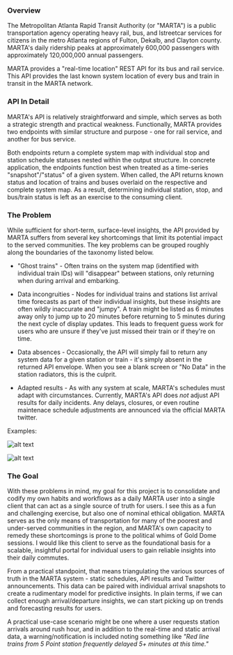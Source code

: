 ### Overview

The Metropolitan Atlanta Rapid Transit Authority (or "MARTA") is a public 
transportation agency operating heavy rail, bus, and lstreetcar services for citizens
in the metro Atlanta regions of Fulton, Dekalb, and Clayton county. MARTA's daily ridership 
peaks at approximately 600,000 passengers with approximately 120,000,000 annual passengers.

MARTA provides a "real-time location" REST API for its bus and rail service. This API provides
the last known system location of every bus and train in transit in the MARTA network.

### API In Detail

MARTA's API is relatively straightforward and simple, which serves as both a strategic strength
and practical weakness. Functionally, MARTA provides two endpoints with similar structure and
purpose - one for rail service, and another for bus service. 

Both endpoints return a complete system map with individual stop and station schedule statuses 
nested within the output structure. In concrete application, the endpoints function best when
treated as a time-series "snapshot"/"status" of a given system. When called, the API returns 
known status and location of trains and buses overlaid on the respective and complete system map.
As a result, determining individual station, stop, and bus/train status is left as an exercise to
the consuming client. 

### The Problem

While sufficient for short-term, surface-level insights, the API provided by MARTA suffers from
several key shortcomings that limit its potential impact to the served communities. The key 
problems can be grouped roughly along the boundaries of the taxonomy listed below.

* "Ghost trains" -  Often trains on the system map (identified with individual train IDs) will "disappear"
between stations, only returning when during arrival and embarking. 

* Data incongruities - Nodes for individual trains and stations list arrival time forecasts as
part of their individual insights, but these insights are often wildly inaccurate and "jumpy". 
 A train might be listed as 6 minutes away only to jump up to 20 minutes before returning to 
 5 minutes during the next cycle of display updates. This leads to frequent guess work for users 
 who are unsure if they've just missed their train or if they're on time.
 
 * Data absences - Occasionally, the API will simply fail to return any system data for a given station
 or train - it's simply absent in the returned API envelope. When you see a blank screen or "No Data" in
 the station radiators, this is the culprit.
 
 * Adapted results - As with any system at scale, MARTA's schedules must adapt with circumstances. Currently,
 MARTA's API does *not* adjust API results for daily incidents. Any delays, closures, or even routine maintenace
 schedule adjustments are announced via the official MARTA twitter.  
 
 Examples:
 
 ![alt text](https://i.imgur.com/xD57K9S.jpg "No data")
 
 ![alt text](https://i.imgur.com/9KLhrgn.png "Twitter")
 
 
 ### The Goal
 
 With these problems in mind, my goal for this project is to consolidate and codify my own habits and workflows as a daily MARTA user 
into a single client that can act as a single source of truth for users. I see this as a fun and challenging exercise, but also one of
nominal ethical obligation. MARTA serves as the only means of transportation for many of the poorest and under-served communities in the
region, and MARTA's own capacity to remedy these shortcomings is prone to the political whims of Gold Dome sessions. I would like
this client to serve as the foundational basis for a scalable, insightful portal for individual users to gain reliable insights 
into their daily commutes. 

From a practical standpoint, that means triangulating the various sources of truth in the MARTA system - static schedules,
API results and Twitter announcements. This data can be paired with individual arrival snapshots to create a rudimentary
model for predictive insights. In plain terms, if we can collect enough arrival/departure insights, we can start picking up 
on trends and forecasting results for users. 

A practical use-case scenario might be one where a user requests station arrivals 
around rush hour, and in addition to the real-time and static arrival data, a warning/notification
is included noting something like _"Red line trains from 5 Point station frequently delayed 5+ minutes at this time."_

